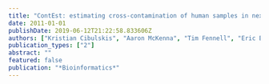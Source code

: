 ```yaml
---
title: "ContEst: estimating cross-contamination of human samples in next-generation sequencing data"
date: 2011-01-01
publishDate: 2019-06-12T21:22:58.833606Z
authors: ["Kristian Cibulskis", "Aaron McKenna", "Tim Fennell", "Eric Banks", "Mark DePristo", "Gad Getz"]
publication_types: ["2"]
abstract: ""
featured: false
publication: "*Bioinformatics*"
---
```


